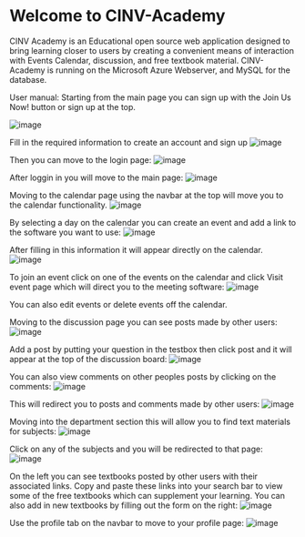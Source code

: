 # Welcome to CINV-Academy
CINV Academy is an Educational open source web application designed to bring learning closer to users by creating a convenient means of interaction with Events Calendar, discussion, and free textbook material.
CINV-Academy is running on the Microsoft Azure Webserver, and MySQL for the database.

User manual:
Starting from the main page you can sign up with the Join Us Now! button or sign up at the top.

![image](https://user-images.githubusercontent.com/97636457/235280005-090b7978-6f87-4b59-bc15-5f7ec7f27e7f.png)

Fill in the required information to create an account and sign up
![image](https://user-images.githubusercontent.com/97636457/235280035-08cd0dc4-2e0e-4d51-bcc5-fcd09789b6eb.png)

Then you can move to the login page:
![image](https://user-images.githubusercontent.com/97636457/235280056-70d2b837-d10f-4ec7-b505-354b171a9eb6.png)

After loggin in you will move to the main page:
![image](https://user-images.githubusercontent.com/97636457/235280077-4c4c299f-476e-4161-9b24-567dcdd2f3fb.png)

Moving to the calendar page using the navbar at the top will move you to the calendar functionality.
![image](https://user-images.githubusercontent.com/97636457/235280115-8287f2b2-0385-4445-9cb1-3331e4bf13a3.png)

By selecting a day on the calendar you can create an event and add a link to the software you want to use:
![image](https://user-images.githubusercontent.com/97636457/235280137-58d0d9cc-f0bb-4247-9e46-2c5e56c73a55.png)

After filling in this information it will appear directly on the calendar.
![image](https://user-images.githubusercontent.com/97636457/235280203-407105bb-c893-4af2-a908-97e5634cef97.png)

To join an event click on one of the events on the calendar and click Visit event page which will direct you to the meeting software:
![image](https://user-images.githubusercontent.com/97636457/235280239-9f7571cd-cde4-42f8-9a6f-ed845d30e163.png)

You can also edit events or delete events off the calendar.

Moving to the discussion page you can see posts made by other users:
![image](https://user-images.githubusercontent.com/97636457/235280270-43433acc-b65a-4e8a-bedd-9cf87a2548b7.png)

Add a post by putting your question in the testbox then click post and it will appear at the top of the discussion board:
![image](https://user-images.githubusercontent.com/97636457/235280311-4096db8b-c600-40b2-88c1-82c9833e8210.png)

You can also view comments on other peoples posts by clicking on the comments:
![image](https://user-images.githubusercontent.com/97636457/235280338-a57c97f7-6efd-4a65-bd65-6edcf7338b7c.png)

This will redirect you to posts and comments made by other users:
![image](https://user-images.githubusercontent.com/97636457/235280348-f797eb7c-0051-4de8-a0c8-b23f2ad31ed5.png)

Moving into the department section this will allow you to find text materials for subjects:
![image](https://user-images.githubusercontent.com/97636457/235280384-22be02f4-c7a7-451e-bbd0-bf826fe32de3.png)

Click on any of the subjects and you will be redirected to that page:
![image](https://user-images.githubusercontent.com/97636457/235280404-bd080286-d746-4ae2-adf7-19368eb7417f.png)

On the left you can see textbooks posted by other users with their associated links.  Copy and paste these links into your search bar to view some of the free textbooks which can supplement your learning.
You can also add in new textbooks by filling out the form on the right:
![image](https://user-images.githubusercontent.com/97636457/235280450-67430acc-5bc2-407c-96d6-8c6db3811ad5.png)

Use the profile tab on the navbar to move to your profile page:
![image](https://user-images.githubusercontent.com/97636457/235280472-5b86a111-2d68-48d0-b5ad-b6273c7a8aeb.png)



